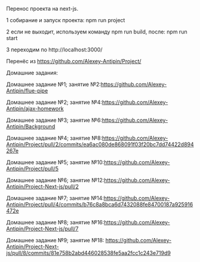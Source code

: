 Перенос проекта на next-js.

1 собирание и запуск проекта: npm run project

2 если не выходит, используем команду 
  npm run build, после: npm run start

3 переходим по http://localhost:3000/

Перенёс из https://github.com/Alexey-Antipin/Project/

Домашние задания:

Домашнее задание №1;
занятие №2:https://github.com/Alexey-Antipin/flue-pipe

Домашнее задание №2;
занятие №4:https://github.com/Alexey-Antipin/ajax-homework

Домашнее задание №3;
занятие №6:https://github.com/Alexey-Antipin/Background

Домашнее задание №4;
занятие №8:https://github.com/Alexey-Antipin/Project/pull/2/commits/ea6ac080de868091f03f20bc7dd74422d894267e

Домашнее задание №5;
занятие №10:https://github.com/Alexey-Antipin/Project/pull/5

Домашнее задание №6;
занятие №12:https://github.com/Alexey-Antipin/Project-Next-js/pull/2

Домашнее задание №7;
занятие №14:https://github.com/Alexey-Antipin/Project/pull/4/commits/b76c8a8bca6d7432088fe84700187a925916472e

Домашнее задание №8;
занятие №16:https://github.com/Alexey-Antipin/Project-Next-js/pull/7

Домашнее задание №9;
занятие №18: https://github.com/Alexey-Antipin/Project-Next-js/pull/8/commits/81e758b2abd446028538fe5aa2fcc1c243e719d9
